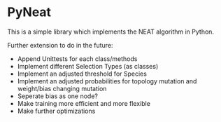 # PyNeat

This is a simple library which implements the NEAT algorithm in Python.

Further extension to do in the future:
- Append Unittests for each class/methods
- Implement different Selection Types (as classes)
- Implement an adjusted threshold for Species
- Implement an adjusted probabilities for topology mutation and weight/bias changing mutation
- Seperate bias as one node?
- Make training more efficient and more flexible
- Make further optimizations